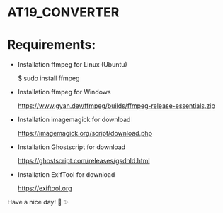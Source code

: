 # AT19_CONVERTER
# Requirements: 

* Installation ffmpeg for Linux (Ubuntu)
  
   $ sudo install ffmpeg

* Installation ffmpeg for Windows

    <https://www.gyan.dev/ffmpeg/builds/ffmpeg-release-essentials.zip>


* Installation imagemagick for download

    <https://imagemagick.org/script/download.php>


* Installation Ghostscript for download

    <https://ghostscript.com/releases/gsdnld.html>

* Installation ExifTool for download

    <https://exiftool.org>

Have a nice day! :christmas_tree: :sparkles: